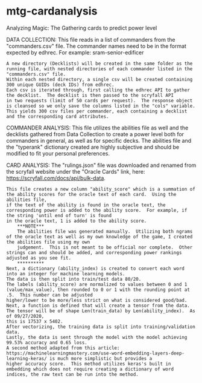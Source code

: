 # mtg-cardanalysis
Analyzing Magic: The Gathering cards to predict power level

DATA COLLECTION:
    This file reads in a list of commanders from the "commanders.csv" file.  The commander names need to be in the format expected by edhrec.  For example:  sram-senior-edificer
    
    A new directory (Decklists) will be created in the same folder as the running file, with nested directories of each commander listed in the "commanders.csv" file.
    Within each nested directory, a single csv will be created containing 300 unique GUIDs (deck IDs) from edhrec.
    Each csv is iterated through, first calling the edhrec API to gather the decklist.  The decklist is then passed to the scryfall API 
    in two requests (limit of 50 cards per request).  The response object is cleansed so we only save the columns listed in the "cols" variable.  
    This yields 300 csv files per commander, each containing a decklist and the corresponding card attributes.

COMMANDER ANALYSIS:
    This file utilizes the abilities file as well and the decklists gathered from Data Collection to create a power level both for commanders in general, as well as 
    for specific decks.  The abilities file and the "typerank" dictionary created are highly subjective and should be modified to fit your personal preferences.

CARD ANALYSIS:
    The "rulings.json" file was downloaded and renamed from the scryfall website under the "Oracle Cards" link, here: https://scryfall.com/docs/api/bulk-data. 
    
    This file creates a new column "ability_score" which is a summation of the ability scores for the oracle text of each card.  Using the abilities file,
    if the text of the ability is found in the oracle text, the corresponding power is added to the ability score.  For example, if the string 'until end of turn' is found
    in the oracle text, 1 is added to the ability score.  
        ***NOTE***
        The abilities file was generated manually.  Utilizing both ngrams of the oracle text as well as my own knowledge of the game, I created the abilities file using my own
        judgement.  This is not meant to be official nor complete.  Other strings can and should be added, and corresponding power rankings adjusted as you see fit.
        **********
    Next, a dictionary (ability_index) is created to convert each word into an integer for machine learning models.
    The data is then split into train/test data 80/20.  
    The labels (ability_score) are normalized to values between 0 and 1 (value/max_value), then rounded to 0 or 1 with the rounding point at .5.  This number can be adjusted 
    higher/lower to be more/less strict on what is considered good/bad.  
    Next, a function is defined that will create a tensor from the data.  The tensor will be of shape Len(train_data) by Len(ability_index).  As of 09/27/2020, 
    this is 17537 x 5402.
    After vectorizing, the training data is split into training/validation data.
    Lastly, the data is sent through the model with the model achieving 99.53% accuracy and 0.65 loss.
    A second method adapted from this article: https://machinelearningmastery.com/use-word-embedding-layers-deep-learning-keras/ is much more simplistic but provides a 
    higher accuracy score.  This method utilizes keras's built in embedding which does not require creating a dictionary of word indices, the raw text can be run into the method.  
